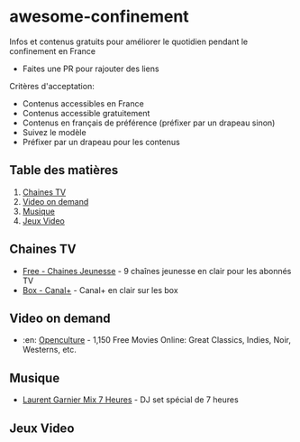 # awesome-confinement

Infos et contenus gratuits pour améliorer le quotidien pendant le confinement en France

- Faites une PR pour rajouter des liens

Critères d'acceptation:

- Contenus accessibles en France
- Contenus accessible gratuitement
- Contenus en français de préférence (préfixer par un drapeau sinon)
- Suivez le modèle
- Préfixer par un drapeau pour les contenus

## Table des matières

1. [Chaines TV](#chaines-tv)
2. [Video on demand](#video-on-demand)
3. [Musique](#musique)
4. [Jeux Video](#jeux-video)

## Chaines TV

- [Free - Chaines Jeunesse](https://www.phonandroid.com/free-chaines-jeunesse-en-clair.html) - 9 chaînes jeunesse en clair pour les abonnés TV
- [Box - Canal+](https://twitter.com/maxsaada/status/1239598363772887041) - Canal+ en clair sur les box

## Video on demand

- :en: [Openculture](http://www.openculture.com/freemoviesonline) - 1,150 Free Movies Online: Great Classics, Indies, Noir, Westerns, etc.

## Musique

- [Laurent Garnier Mix 7 Heures](https://www.traxmag.com/laurent-garnier-mix-7-heures-confinement/) - DJ set spécial de 7 heures

## Jeux Video
